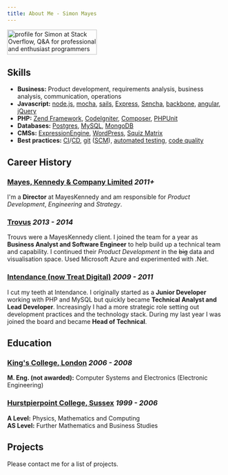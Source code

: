```yaml
---
title: About Me - Simon Mayes
---
```

<div class="row">
<div class="col-md-4">
<script src="//platform.linkedin.com/in.js" type="text/javascript"></script>
<script type="IN/MemberProfile" data-id="https://www.linkedin.com/in/msyea" data-format="inline" data-related="false"></script>
</div>
<div class="col-md-5">
<div class="github-card" data-github="msyea" data-width="400" data-height="150" data-theme="default"></div>
<script src="//cdn.jsdelivr.net/github-cards/latest/widget.js"></script>
</div>
<div class="col-md-3">
<a href="http://stackoverflow.com/users/143589/simon">
<img src="http://stackoverflow.com/users/flair/143589.png" width="208" height="58" alt="profile for Simon at Stack Overflow, Q&amp;A for professional and enthusiast programmers" title="profile for Simon at Stack Overflow, Q&amp;A for professional and enthusiast programmers">
</a>
</div>
</div>

## Skills
* **Business:** Product development, requirements analysis, business analysis, communication, operations
* **Javascript:** [node.js](https://nodejs.org), [mocha](https://mochajs.org), [sails](http://sailsjs.org), [Express](http://expressjs.com), [Sencha](https://www.sencha.com), [backbone](http://backbonejs.org), [angular](https://angularjs.org), [jQuery](https://jquery.com)
* **PHP:** [Zend Framework](http://framework.zend.com), [CodeIgniter](http://www.codeigniter.com), [Composer](https://getcomposer.org), [PHPUnit](https://phpunit.de)
* **Databases:** [Postgres](http://www.postgresql.org), [MySQL](https://www.mysql.com), [MongoDB](https://www.mongodb.org)
* **CMSs:** [ExpressionEngine](https://ellislab.com/expressionengine), [WordPress](https://wordpress.org), [Squiz Matrix](https://www.squiz.net/uk/platform/matrix)
* **Best practices:** [CI](https://en.wikipedia.org/wiki/Continuous_integration)/[CD](https://en.wikipedia.org/wiki/Continuous_delivery), [git](https://git-scm.com) ([SCM](https://en.wikipedia.org/wiki/Source_control_management)), [automated testing](https://en.wikipedia.org/wiki/Test-driven_development), [code quality](https://en.wikipedia.org/wiki/Code_coverage)

## Career History

### [Mayes, Kennedy & Company Limited](http://mayeskennedy.com) *2011+*
I'm a **Director** at MayesKennedy and am responsible for *Product Development*, *Engineering* and *Strategy*.

### [Trovus](http://trovus.co.uk) *2013 - 2014*

Trouvs were a MayesKennedy client. I joined the team for a year as **Business Analyst and Software Engineer** to help build up a technical team and capability. I continued their *Product Development* in the <strike>big</strike> data and visualisation space. Used Microsoft Azure and experimented with .Net.

### [Intendance (now Treat Digital)](http://treatdigital.com) *2009 - 2011*
I cut my teeth at Intendance. I originally started as a **Junior Developer** working with PHP and MySQL but quickly
became **Technical Analyst and Lead Developer**. Increasingly I had a more strategic role setting out development
practices and the technology stack. During my last year I was joined the board and became **Head of Technical**.

## Education

### [King's College, London](http://kcl.ac.uk) *2006 - 2008*
**M. Eng. (not awarded):** Computer Systems and Electronics (Electronic Engineering)

### [Hurstpierpoint College, Sussex](http://www.hppc.co.uk) *1999 - 2006*
**A Level:** Physics, Mathematics and Computing<br>
**AS Level:** Further Mathematics and Business Studies

## Projects

Please contact me for a list of projects.
